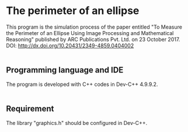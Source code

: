 # The perimeter of an ellipse
This program is the simulation process of the paper entitled "To Measure the Perimeter of an Ellipse Using Image Processing and Mathematical Reasoning" published by ARC Publications Pvt. Ltd. on 23 October 2017. DOI: http://dx.doi.org/10.20431/2349-4859.0404002
<br/>
<br/>
## Programming language and IDE
The program is developed with C++ codes in Dev-C++ 4.9.9.2.
<br/>
<br/>
## Requirement
The library "graphics.h" should be configured in Dev-C++.
